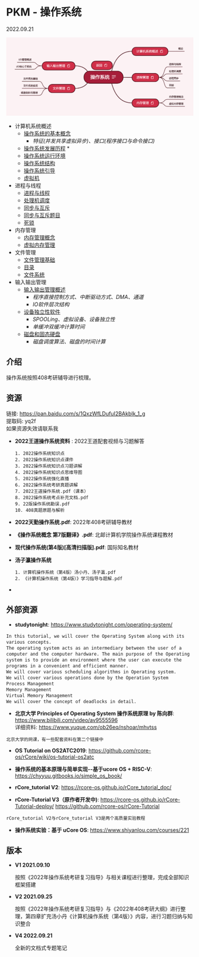 

# PKM - 操作系统  

2022.09.21

![image text](./resources/操作系统.png)

* 计算机系统概述
  * [操作系统的基本概念](./notes/计算机系统概述/操作系统的基本概念.md)
    * *特征(并发共享虚拟异步)、接口(程序接口与命令接口)*
  * [操作系统发展历程](./notes/计算机系统概述/操作系统发展历程.md)
    * 
  * [操作系统运行环境](./notes/计算机系统概述/操作系统运行环境.md)
  * [操作系统结构](./notes/计算机系统概述/操作系统结构.md)
  * [操作系统引导](./notes/计算机系统概述/操作系统引导.md)
  * [虚拟机](./notes/计算机系统概述/虚拟机.md)
* 进程与线程
  * [进程与线程](./notes/进程与线程/进程与线程.md)
  * [处理机调度](./notes/进程与线程/处理机调度.md)
  * [同步与互斥](./notes/进程与线程/同步与互斥.md)
  * [同步与互斥题目](./notes/进程与线程/同步与互斥题目.md)
  * [死锁](./notes/进程与线程/死锁.md)
* 内存管理
  * [内存管理概念](./notes/内存管理/内存管理概念.md)
  * [虚拟内存管理](./notes/内存管理/虚拟内存管理.md)
* 文件管理
  * [文件管理基础](./notes/文件管理/文件管理基础.md)
  * [目录](./notes/文件管理/目录.md)
  * [文件系统](./notes/文件管理/文件系统.md)
* 输入输出管理
  * [输入输出管理概述](./notes/输入输出管理/输入输出管理概述.md)
    * *程序直接控制方式、中断驱动方式、DMA、通道*
    * *IO软件层次结构*
  * [设备独立性软件](./notes/输入输出管理/设备独立性软件.md)
    * *SPOOLing、虚拟设备、设备独立性*
    * *单缓冲双缓冲计算时间*
  * [磁盘和固态硬盘](./notes/输入输出管理/磁盘和固态硬盘.md)
    * *磁盘调度算法、磁盘的时间计算*

## 介绍

操作系统按照408考研辅导进行梳理。
## 资源
链接: https://pan.baidu.com/s/1QxzWfLDufuI2BAkbIk_1_g  
提取码: yq2f  
如果资源失效请联系我  

* __2022王道操作系统资料__ : 2022王道配套视频与习题解答

  ```
  1. 2022操作系统知识点
  2. 2022操作系统知识点课件
  3. 2022操作系统知识点习题讲解
  4. 2022操作系统知识点思维导图
  5. 2022操作系统强化直播
  6. 2022操作系统考研真题讲解
  7. 2022王道操作系统.pdf（课本）
  8. 2022操作系统考点补充文档.pdf
  9. 22版操作系统勘误.pdf
  10. 408真题原题与解析
  ```

* __2022天勤操作系统.pdf__: 2022年408考研辅导教材  

* __《操作系统概念 第7版翻译》.pdf__: 北邮计算机学院操作系统课程教材  

* __现代操作系统(第4版)[高清扫描版].pdf__: 国际知名教材  

* __汤子瀛操作系统__

  ```
  1. 计算机操作系统（第4版）汤小丹、汤子瀛.pdf
  2. 《计算机操作系统（第4版）》学习指导与题解.pdf
  ```

* 

## 外部资源
* __studytonight__: https://www.studytonight.com/operating-system/
```
In this tutorial, we will cover the Operating System along with its various concepts.
The operating system acts as an intermediary between the user of a computer and the computer hardware. The main purpose of the Operating system is to provide an environment where the user can execute the programs in a convenient and efficient manner.
We will cover various scheduling algorithms in Operating system.
We will cover various operations done by the Operation System
Process Management
Memory Management
Virtual Memory Management
We will cover the concept of deadlocks in detail.
```
* __北京大学 Principles of Operating System 操作系统原理 by 陈向群__: https://www.bilibili.com/video/av9555596  
详细资料: https://www.yuque.com/ob26eq/nshoar/mhvtss
```
北京大学的网课，有一些配套资料在第二个链接中
```
* __OS Tutorial on OS2ATC2019__: 
https://github.com/rcore-os/rCore/wiki/os-tutorial-os2atc

* __操作系统的基本原理与简单实现--基于ucore OS + RISC-V__: 
https://chyyuu.gitbooks.io/simple_os_book/

* __rCore_tutorial V2__: 
https://rcore-os.github.io/rCore_tutorial_doc/

* __rCore-Tutorial V3（原作者开发中)__: 
https://rcore-os.github.io/rCore-Tutorial-deploy/
https://github.com/rcore-os/rCore-Tutorial
```
rCore_tutorial V2与rCore_tutorial V3是两个高质量实验教程
```
* __操作系统实验：基于 uCore OS__: 
https://www.shiyanlou.com/courses/221

## 版本
* **V1 2021.09.10**

  按照《2022年操作系统考研复习指导》与相关课程进行整理，完成全部知识框架搭建  

* **V2 2021.09.25**

  按照《2022年操作系统考研复习指导》与《2022年408考研大纲》进行整理，第四章扩充汤小丹《计算机操作系统（第4版）》内容，进行习题归纳与知识整合  

* **V4 2022.09.21**

  全新的文档式专题笔记